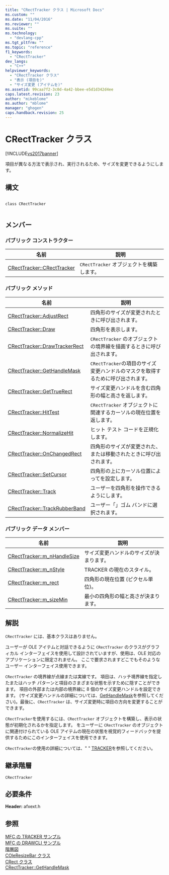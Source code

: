 ```yaml
---
title: "CRectTracker クラス | Microsoft Docs"
ms.custom: ""
ms.date: "11/04/2016"
ms.reviewer: ""
ms.suite: ""
ms.technology: 
  - "devlang-cpp"
ms.tgt_pltfrm: ""
ms.topic: "reference"
f1_keywords: 
  - "CRectTracker"
dev_langs: 
  - "C++"
helpviewer_keywords: 
  - "CRectTracker クラス"
  - "表示 (項目を)"
  - "サイズ変更 (アイテムを)"
ms.assetid: 99caa7f2-3c0d-4a42-bbee-e5d1d342d4ee
caps.latest.revision: 23
author: "mikeblome"
ms.author: "mblome"
manager: "ghogen"
caps.handback.revision: 25
---
```

# CRectTracker クラス
[!INCLUDE[vs2017banner](../../assembler/inline/includes/vs2017banner.md)]

項目が異なる方法で表示され、実行されるため、サイズを変更できるようにします。  
  
## 構文  
  
```  
  
class CRectTracker  
  
```  
  
## メンバー  
  
### パブリック コンストラクター  
  
|名前|説明|  
|--------|--------|  
|[CRectTracker::CRectTracker](../Topic/CRectTracker::CRectTracker.md)|`CRectTracker` オブジェクトを構築します。|  
  
### パブリック メソッド  
  
|名前|説明|  
|--------|--------|  
|[CRectTracker::AdjustRect](../Topic/CRectTracker::AdjustRect.md)|四角形のサイズが変更されたときに呼び出されます。|  
|[CRectTracker::Draw](../Topic/CRectTracker::Draw.md)|四角形を表示します。|  
|[CRectTracker::DrawTrackerRect](../Topic/CRectTracker::DrawTrackerRect.md)|`CRectTracker` のオブジェクトの境界線を描画するときに呼び出されます。|  
|[CRectTracker::GetHandleMask](../Topic/CRectTracker::GetHandleMask.md)|`CRectTracker`の項目のサイズ変更ハンドルのマスクを取得するために呼び出されます。|  
|[CRectTracker::GetTrueRect](../Topic/CRectTracker::GetTrueRect.md)|サイズ変更ハンドルを含む四角形の幅と高さを返します。|  
|[CRectTracker::HitTest](../Topic/CRectTracker::HitTest.md)|`CRectTracker` オブジェクトに関連するカーソルの現在位置を返します。|  
|[CRectTracker::NormalizeHit](../Topic/CRectTracker::NormalizeHit.md)|ヒット テスト コードを正規化します。|  
|[CRectTracker::OnChangedRect](../Topic/CRectTracker::OnChangedRect.md)|四角形のサイズが変更された、または移動されたときに呼び出されます。|  
|[CRectTracker::SetCursor](../Topic/CRectTracker::SetCursor.md)|四角形の上にカーソル位置によってを設定します。|  
|[CRectTracker::Track](../Topic/CRectTracker::Track.md)|ユーザーを四角形を操作できるようにします。|  
|[CRectTracker::TrackRubberBand](../Topic/CRectTracker::TrackRubberBand.md)|ユーザー「」ゴム バンドに選択されます。|  
  
### パブリック データ メンバー  
  
|名前|説明|  
|--------|--------|  
|[CRectTracker::m\_nHandleSize](../Topic/CRectTracker::m_nHandleSize.md)|サイズ変更ハンドルのサイズが決まります。|  
|[CRectTracker::m\_nStyle](../Topic/CRectTracker::m_nStyle.md)|TRACKER の現在のスタイル。|  
|[CRectTracker::m\_rect](../Topic/CRectTracker::m_rect.md)|四角形の現在位置 \(ピクセル単位\)。|  
|[CRectTracker::m\_sizeMin](../Topic/CRectTracker::m_sizeMin.md)|最小の四角形の幅と高さが決まります。|  
  
## 解説  
 `CRectTracker` には、基本クラスはありません。  
  
 ユーザーが OLE アイテムと対話できるように `CRectTracker` のクラスがグラフィカル インターフェイスを使用して設計されていますが、使用は、OLE 対応のアプリケーションに限定されません。  ここで要求されますどこでもそのようなユーザー インターフェイス使用できます。  
  
 `CRectTracker` の境界線が点線または実線です。  項目は、ハッチ境界線を指定したまたはハッチ パターンと項目のさまざまな状態を示すために隠すことができます。  項目の外部または内部の境界線に 8 個のサイズ変更ハンドルを設定できます。  \(サイズ変更ハンドルの詳細については、[GetHandleMask](../Topic/CRectTracker::GetHandleMask.md)を参照してください\)。最後に、`CRectTracker` は、サイズ変更時に項目の方向を変更することができます。  
  
 `CRectTracker`を使用するには、`CRectTracker` オブジェクトを構築し、表示の状態が初期化されるかを指定します。  をユーザーに `CRectTracker` のオブジェクトに関連付けられている OLE アイテムの現在の状態を視覚的フィードバックを提供するためにこのインターフェイスを使用できます。  
  
 `CRectTracker`の使用の詳細については、" " [TRACKER](../../mfc/trackers.md)を参照してください。  
  
## 継承階層  
 `CRectTracker`  
  
## 必要条件  
 **Header:** afxext.h  
  
## 参照  
 [MFC の TRACKER サンプル](../../top/visual-cpp-samples.md)   
 [MFC の DRAWCLI サンプル](../../top/visual-cpp-samples.md)   
 [階層図](../../mfc/hierarchy-chart.md)   
 [COleResizeBar クラス](../../mfc/reference/coleresizebar-class.md)   
 [CRect クラス](../../atl-mfc-shared/reference/crect-class.md)   
 [CRectTracker::GetHandleMask](../Topic/CRectTracker::GetHandleMask.md)